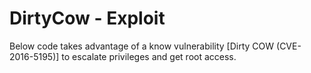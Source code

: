 # DirtyCow - Exploit

Below code takes advantage of a know vulnerability [Dirty COW (CVE-2016-5195)] to escalate privileges and get root access.
